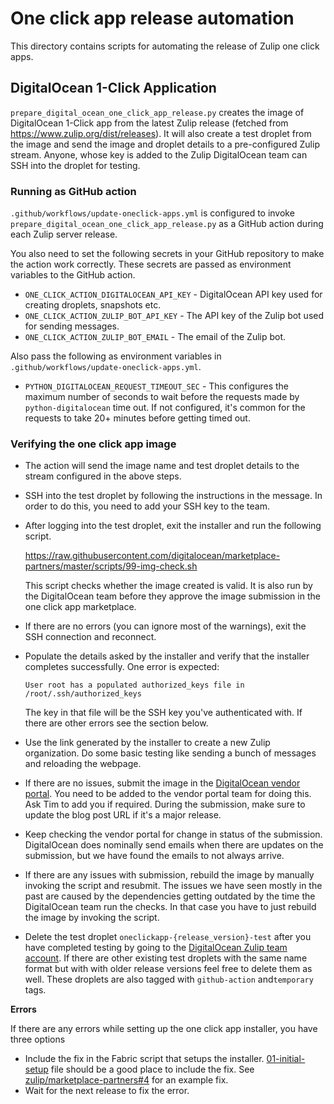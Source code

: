 # One click app release automation

This directory contains scripts for automating the release of Zulip one click apps.

## DigitalOcean 1-Click Application
`prepare_digital_ocean_one_click_app_release.py` creates the image of DigitalOcean 1-Click
app from the latest Zulip release (fetched from https://www.zulip.org/dist/releases). It will
also create a test droplet from the image and send the image and droplet
details to a pre-configured Zulip stream. Anyone, whose key is added to the
Zulip DigitalOcean team can SSH into the droplet for testing.

### Running as GitHub action

`.github/workflows/update-oneclick-apps.yml` is configured to invoke
`prepare_digital_ocean_one_click_app_release.py` as a GitHub action during each Zulip
server release.

You also need to set the following secrets in your GitHub repository to make the action
work correctly. These secrets are passed as environment variables to the GitHub action.

* `ONE_CLICK_ACTION_DIGITALOCEAN_API_KEY` - DigitalOcean API key used for creating droplets, snapshots etc.
* `ONE_CLICK_ACTION_ZULIP_BOT_API_KEY` - The API key of the Zulip bot used for sending messages.
* `ONE_CLICK_ACTION_ZULIP_BOT_EMAIL` - The email of the Zulip bot.

Also pass the following as environment variables in `.github/workflows/update-oneclick-apps.yml`.
*  `PYTHON_DIGITALOCEAN_REQUEST_TIMEOUT_SEC` -  This configures the maximum number of seconds
  to wait before the requests made by `python-digitalocean` time out. If not configured, it's
  common for the requests to take 20+ minutes before getting timed out.

### Verifying the one click app image
* The action will send the image name and test droplet details to the stream configured in the
  above steps.
* SSH into the test droplet by following the instructions in the message. In order to do this,
  you need to add your SSH key to the team.
* After logging into the test droplet, exit the installer and run the following script.

  https://raw.githubusercontent.com/digitalocean/marketplace-partners/master/scripts/99-img-check.sh

  This script checks whether the image created is valid. It is also run by the DigitalOcean team
  before they approve the image submission in the one click app marketplace.
* If there are no errors (you can ignore most of the warnings), exit the SSH connection and
  reconnect.
* Populate the details asked by the installer and verify that the installer completes successfully.
  One error is expected:
  ```
  User root has a populated authorized_keys file in /root/.ssh/authorized_keys
  ```
  The key in that file will be the SSH key you've authenticated with.
  If there are other errors see the section below.
* Use the link generated by the installer to create a new Zulip organization. Do some basic
  testing like sending a bunch of messages and reloading the webpage.
* If there are no issues, submit the image in the
  [DigitalOcean vendor portal](https://marketplace.digitalocean.com/vendorportal). You need to be
  added to the vendor portal team for doing this. Ask Tim to add you if required. During the submission,
  make sure to update the blog post URL if it's a major release.
* Keep checking the vendor portal for change in status of the submission. DigitalOcean does nominally send
  emails when there are updates on the submission, but we have found the emails to not always arrive.
* If there are any issues with submission, rebuild the image by manually invoking the script and
  resubmit. The issues we have seen mostly in the past are caused by the dependencies getting outdated
  by the time the DigitalOcean team run the checks. In that case you have to just rebuild the image
  by invoking the script.
* Delete the test droplet `oneclickapp-{release_version}-test` after you have completed testing
  by going to the [DigitalOcean Zulip team account](https://cloud.digitalocean.com/droplets?i=0242e0).
  If there are other existing test droplets with the same name format but with with older release versions
  feel free to delete them as well. These droplets are also tagged with `github-action` and`temporary`
  tags.

**Errors**

If there are any errors while setting up the one click app installer, you have three options
* Include the fix in the Fabric script that setups the installer.
  [01-initial-setup](https://raw.githubusercontent.com/zulip/marketplace-partners/master/marketplace_docs/templates/Fabric/scripts/01-initial-setup)
  file should be a good place to include the fix. See
  [zulip/marketplace-partners#4](https://github.com/zulip/marketplace-partners/pull/4/files) for an
  example fix.
* Wait for the next release to fix the error.
